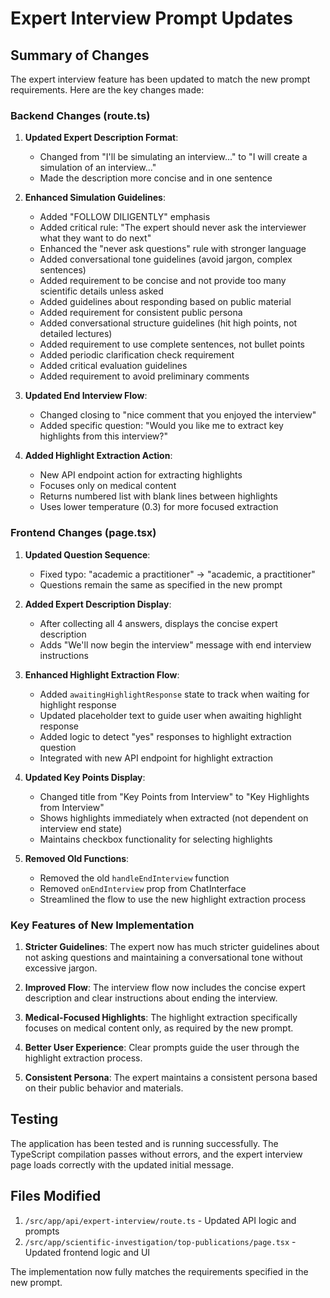 # Expert Interview Prompt Updates

## Summary of Changes

The expert interview feature has been updated to match the new prompt requirements. Here are the key changes made:

### Backend Changes (route.ts)

1. **Updated Expert Description Format**:
   - Changed from "I'll be simulating an interview..." to "I will create a simulation of an interview..."
   - Made the description more concise and in one sentence

2. **Enhanced Simulation Guidelines**:
   - Added "FOLLOW DILIGENTLY" emphasis
   - Added critical rule: "The expert should never ask the interviewer what they want to do next"
   - Enhanced the "never ask questions" rule with stronger language
   - Added conversational tone guidelines (avoid jargon, complex sentences)
   - Added requirement to be concise and not provide too many scientific details unless asked
   - Added guidelines about responding based on public material
   - Added requirement for consistent public persona
   - Added conversational structure guidelines (hit high points, not detailed lectures)
   - Added requirement to use complete sentences, not bullet points
   - Added periodic clarification check requirement
   - Added critical evaluation guidelines
   - Added requirement to avoid preliminary comments

3. **Updated End Interview Flow**:
   - Changed closing to "nice comment that you enjoyed the interview"
   - Added specific question: "Would you like me to extract key highlights from this interview?"

4. **Added Highlight Extraction Action**:
   - New API endpoint action for extracting highlights
   - Focuses only on medical content
   - Returns numbered list with blank lines between highlights
   - Uses lower temperature (0.3) for more focused extraction

### Frontend Changes (page.tsx)

1. **Updated Question Sequence**:
   - Fixed typo: "academic a practitioner" → "academic, a practitioner"
   - Questions remain the same as specified in the new prompt

2. **Added Expert Description Display**:
   - After collecting all 4 answers, displays the concise expert description
   - Adds "We'll now begin the interview" message with end interview instructions

3. **Enhanced Highlight Extraction Flow**:
   - Added `awaitingHighlightResponse` state to track when waiting for highlight response
   - Updated placeholder text to guide user when awaiting highlight response
   - Added logic to detect "yes" responses to highlight extraction question
   - Integrated with new API endpoint for highlight extraction

4. **Updated Key Points Display**:
   - Changed title from "Key Points from Interview" to "Key Highlights from Interview"
   - Shows highlights immediately when extracted (not dependent on interview end state)
   - Maintains checkbox functionality for selecting highlights

5. **Removed Old Functions**:
   - Removed the old `handleEndInterview` function
   - Removed `onEndInterview` prop from ChatInterface
   - Streamlined the flow to use the new highlight extraction process

### Key Features of New Implementation

1. **Stricter Guidelines**: The expert now has much stricter guidelines about not asking questions and maintaining a conversational tone without excessive jargon.

2. **Improved Flow**: The interview flow now includes the concise expert description and clear instructions about ending the interview.

3. **Medical-Focused Highlights**: The highlight extraction specifically focuses on medical content only, as required by the new prompt.

4. **Better User Experience**: Clear prompts guide the user through the highlight extraction process.

5. **Consistent Persona**: The expert maintains a consistent persona based on their public behavior and materials.

## Testing

The application has been tested and is running successfully. The TypeScript compilation passes without errors, and the expert interview page loads correctly with the updated initial message.

## Files Modified

1. `/src/app/api/expert-interview/route.ts` - Updated API logic and prompts
2. `/src/app/scientific-investigation/top-publications/page.tsx` - Updated frontend logic and UI

The implementation now fully matches the requirements specified in the new prompt.